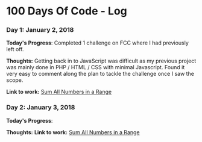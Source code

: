 # 100 Days Of Code - Log

### Day 1: January 2, 2018

**Today's Progress**: Completed 1 challenge on FCC where I had previously left off.

**Thoughts:** Getting back in to JavaScript was difficult as my previous project was mainly done in PHP / HTML / CSS with minimal Javascript. Found it very easy to comment along the plan to tackle the challenge once I saw the scope.

**Link to work:** [Sum All Numbers in a Range](https://goo.gl/SKfXja)

### Day 2: January 3, 2018

**Today's Progress**: 

**Thoughts:** 
**Link to work:** [Sum All Numbers in a Range](https://www.freecodecamp.org/challenges/sum-all-numbers-in-a-range)
	